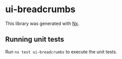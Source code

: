 # ui-breadcrumbs

This library was generated with [Nx](https://nx.dev).

## Running unit tests

Run `nx test ui-breadcrumbs` to execute the unit tests.
